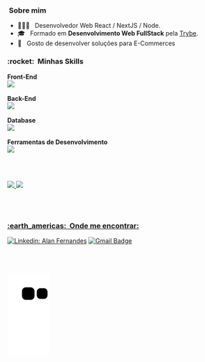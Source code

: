 

<h3> &nbsp;Sobre mim </h3>

- 🧑🏾‍💻 &nbsp; Desenvolvedor Web React / NextJS / Node.
- 🎓 &nbsp; Formado em **Desenvolvimento Web FullStack** pela <a href="https://app.betrybe.com/">Trybe</a>.
- 🛒 &nbsp; Gosto de desenvolver soluções para E-Commerces

<h3> :rocket: &nbsp;Minhas Skills </h3>

**Front-End**
<br/>
![](https://skillicons.dev/icons?i=js,html,css,react,next,vite,tailwind,materialui,bootstrap,sass,less,jest,redux,)


**Back-End**
<br/>
![](https://skillicons.dev/icons?i=nodejs,typescript,expressjs,prisma,sequelize,docker,python,fastapi,bash,anaconda)


**Database**
<br/>
![](https://skillicons.dev/icons?i=mysql,postgres,mongo,firebase,)


**Ferramentas de Desenvolvimento**
<br/>
![](https://skillicons.dev/icons?i=figma,linux,ubuntu,mint,photoshop,illustrator,xd,vim)


<br><br>
<div>
  <a href="https://github.com/allanfernds">
   <img  height="170" src="https://github-readme-stats.vercel.app/api/top-langs/?username=allanfernds&layout=compact&langs_count=16&theme=dracula"/>
  <img  src="https://github-readme-stats.vercel.app/api?username=allanfernds&show_icons=true&theme=dracula&include_all_commits=true&count_private=true&hide=issues"/>
</div>
<br><br><br>

<h3> :earth_americas: &nbsp;Onde me encontrar: </h3> 


[![Linkedin: Alan Fernandes](https://skillicons.dev/icons?i=linkedin)](https://www.linkedin.com/in/alanfernds/)       [![Gmail Badge](https://skillicons.dev/icons?i=gmail)](mailto:alanfernandes.mm@gmail.com)


<br><br><br>
![snake gif](https://github.com/allanfernds/allanfernds/blob/output/github-contribution-grid-snake.svg)
